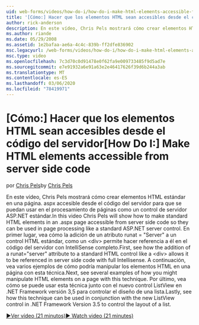 ```yaml
---
uid: web-forms/videos/how-do-i/how-do-i-make-html-elements-accessible-from-server-side-code
title: '[Cómo:] Hacer que los elementos HTML sean accesibles desde el código del lado servidor | Microsoft Docs'
author: rick-anderson
description: En este vídeo, Chris Pels mostrará cómo crear elementos HTML estándar en una página. aspx accesible desde el código del servidor para que se puedan usar en el proceso de la página...
ms.author: riande
ms.date: 05/29/2008
ms.assetid: 1e2bafaa-ae6a-4c4c-839b-ff2dfe836902
msc.legacyurl: /web-forms/videos/how-do-i/how-do-i-make-html-elements-accessible-from-server-side-code
msc.type: video
ms.openlocfilehash: 7c3d70c0d91478e0f62fa9e009733485f9d5ad7e
ms.sourcegitcommit: e7e91932a6e91a63e2e46417626f39d6b244a3ab
ms.translationtype: MT
ms.contentlocale: es-ES
ms.lasthandoff: 03/06/2020
ms.locfileid: "78419971"
---
```

# <a name="how-do-i-make-html-elements-accessible-from-server-side-code"></a><span data-ttu-id="71207-103">[Cómo:] Hacer que los elementos HTML sean accesibles desde el código del servidor</span><span class="sxs-lookup"><span data-stu-id="71207-103">[How Do I:] Make HTML elements accessible from server side code</span></span>

<span data-ttu-id="71207-104">por [Chris Pels](https://twitter.com/chrispels)</span><span class="sxs-lookup"><span data-stu-id="71207-104">by [Chris Pels](https://twitter.com/chrispels)</span></span>

<span data-ttu-id="71207-105">En este vídeo, Chris Pels mostrará cómo crear elementos HTML estándar en una página. aspx accesible desde el código del servidor para que se puedan usar en el procesamiento de páginas como un control de servidor ASP.NET estándar.</span><span class="sxs-lookup"><span data-stu-id="71207-105">In this video Chris Pels will show how to make standard HTML elements in an .aspx page accessible from server side code so they can be used in page processing like a standard ASP.NET server control.</span></span> <span data-ttu-id="71207-106">En primer lugar, vea cómo la adición de un atributo runat = "Server" a un control HTML estándar, como un &lt;div&gt; permite hacer referencia a él en el código del servidor con IntelliSense completo.</span><span class="sxs-lookup"><span data-stu-id="71207-106">First, see how the addition of a runat="server" attribute to a standard HTML control like a &lt;div&gt; allows it to be referenced in server side code with full Intellisense.</span></span> <span data-ttu-id="71207-107">A continuación, vea varios ejemplos de cómo podría manipular los elementos HTML en una página con esta técnica.</span><span class="sxs-lookup"><span data-stu-id="71207-107">Next, see several examples of how you might manipulate HTML elements on a page with this technique.</span></span> <span data-ttu-id="71207-108">Por último, vea cómo se puede usar esta técnica junto con el nuevo control ListView en .NET Framework versión 3,5 para controlar el diseño de una lista.</span><span class="sxs-lookup"><span data-stu-id="71207-108">Lastly, see how this technique can be used in conjunction with the new ListView control in .NET Framework Version 3.5 to control the layout of a list.</span></span>

[<span data-ttu-id="71207-109">&#9654;Ver vídeo (21 minutos)</span><span class="sxs-lookup"><span data-stu-id="71207-109">&#9654; Watch video (21 minutes)</span></span>](https://channel9.msdn.com/Blogs/ASP-NET-Site-Videos/how-do-i-make-html-elements-accessible-from-server-side-code)

